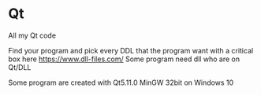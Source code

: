 # Qt

All my Qt code

Find your program and pick every DDL that the program want with a critical box here https://www.dll-files.com/
Some program need dll who are on Qt/DLL

Some program are created with Qt5.11.0 MinGW 32bit on Windows 10
